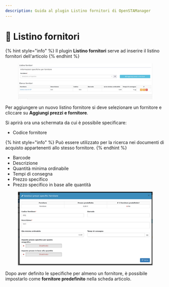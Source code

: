 ```yaml
---
description: Guida al plugin Listino fornitori di OpenSTAManager
---
```


# 🧾 Listino fornitori

{% hint style="info" %}
Il plugin **Listino fornitori** serve ad inserire il listino fornitori dell'articolo
{% endhint %}

<figure><img src="../../../../../.gitbook/assets/immagine (567).png" alt=""><figcaption></figcaption></figure>

Per aggiungere un nuovo listino fornitore si deve selezionare un fornitore e cliccare su **Aggiungi prezzi e fornitore**.

Si aprirà ora una schermata da cui è possibile specificare:

* Codice fornitore

{% hint style="info" %}
Può essere utilizzato per la ricerca nei documenti di acquisto appartenenti allo stesso fornitore.
{% endhint %}

* Barcode
* Descrizione
* Quantità minima ordinabile
* Tempi di consegna
* Prezzo specifico
* Prezzo specifico in base alle quantità



<figure><img src="../../../../../.gitbook/assets/immagine (142).png" alt=""><figcaption></figcaption></figure>

Dopo aver definito le specifiche per almeno un fornitore, è possibile impostarlo come **fornitore predefinito** nella scheda articolo.
